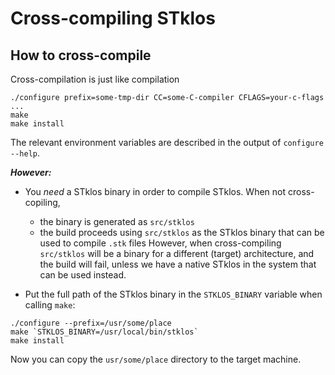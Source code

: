 # Cross-compiling STklos

## How to cross-compile

Cross-compilation is just like compilation

```
./configure prefix=some-tmp-dir CC=some-C-compiler CFLAGS=your-c-flags ...
make
make install
```

The relevant environment variables are described in the output
of `configure --help`.

***However:***

* You *need* a STklos binary in order to compile STklos. When not
  cross-copiling,
  - the binary is generated as `src/stklos`
  - the build proceeds using `src/stklos` as the STklos binary that
    can be used to compile `.stk` files
  However, when cross-compiling `src/stklos` will be a binary for a
  different (target) architecture, and the build will fail, unless we
  have a native STklos in the system that can be used instead.

* Put the full path of the STklos binary in the `STKLOS_BINARY`
  variable when calling `make`:

```
./configure --prefix=/usr/some/place
make `STKLOS_BINARY=/usr/local/bin/stklos`
make install
```

Now you can copy the `usr/some/place` directory to the target machine.
